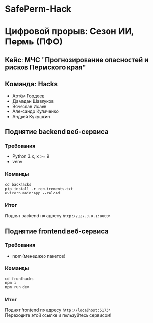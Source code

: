 # SafePerm-Hack
# Цифровой прорыв: Сезон ИИ, Пермь (ПФО)
## Кейс: МЧС "Прогнозирование опасностей и рисков Пермского края"
## Команда: Hacks
* Артём Гордеев
* Дамадан Шавлуков
* Вячеслав Исаев
* Александр Куличенко
* Андрей Кукушкин
## Поднятие backend веб-сервисa
### Требования
* Python 3.x, x >= 9
* venv
### Команды
```commandline
cd backhacks
pip install -r requirements.txt
uvicorn main:app --reload 
```
### Итог
Поднят backend по адресу `http://127.0.0.1:8000/`

## Поднятие frontend веб-сервисa
### Требования
* npm (менеджер пакетов)
### Команды
```commandline
cd fronthacks
npm i
npm run dev
```
### Итог
Поднят frontend по адресу `http://localhost:5173/`
<br>Переходите этой ссылке и пользуйтесь сервисом!



